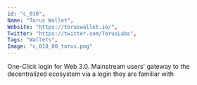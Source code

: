 ```yaml
--- 
id: "c_018", 
Name: "Torus Wallet", 
Website: "https://toruswallet.io/", 
Twitter: "https://twitter.com/TorusLabs", 
Tags: "Wallets", 
Image: "c_018_00_torus.png" 
--- 
```

<!--lang:en--> 
One-Click login for Web 3.0. Mainstream users' gateway to the decentralized ecosystem via a login they are familiar with
<!--lang:es--] 
Inicio de sesión con un clic para Web 3.0. La puerta de enlace de los usuarios principales al ecosistema descentralizado a través de un inicio de sesión con el que están familiarizados
<!--lang:de--] 
One-Click-Login für Web 3.0. Das Gateway der Mainstream-Benutzer zum dezentralen Ökosystem über ein ihnen vertrautes Login
<!--lang:fr--] 
Connexion en un clic pour le Web 3.0. Passerelle des utilisateurs grand public vers l'écosystème décentralisé via une connexion avec laquelle ils sont familiers
<!--lang:pl--] 
Logowanie jednym kliknięciem do Web 3.0. Brama głównego nurtu użytkowników do zdecentralizowanego ekosystemu za pomocą loginu, który znają
<!--lang:uk--] 
Вхід одним клацанням для Web 3.0. Шлюз основних користувачів до децентралізованої екосистеми через знайомий їм логін
[!--lang:*--> 
